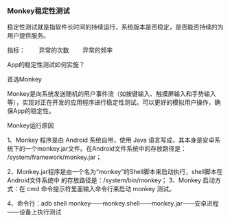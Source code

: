 ### Monkey稳定性测试

稳定性测试就是指软件长时间的持续运行，系统版本是否稳定，是否能否持续的为用户提供服务。

指标：
　　异常的次数
　　异常的频率

App的稳定性测试如何实施？

首选Monkey

Monkey是向系统发送随机的用户事件流（如按键输入、触摸屏输入和手势输入等），实现对正在开发的应用程序进行稳定性测试。可以更好的模拟用户操作，确保App的稳定性。


Monkey运行原因

1、Monkey 程序是由 Android 系统自带，使用 Java 语言写成，其本身是安卓系统下的一个monkey.jar文件。在Android文件系统中的存放路径是： /system/framework/monkey.jar；

2、Monkey.jar程序是由一个名为“monkey”的Shell脚本来启动执行，shell脚本在Android文件系统中 的存放路径是：/system/bin/monkey；
3、Monkey 启动方式：在 cmd 命令提示符里面输入命令行来启动 monkey 测试。

4、命令行：adb shell monkey——monkey.shell——monkey.jar——安卓进程——设备上执行测试
